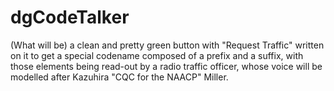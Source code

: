 # dgCodeTalker
(What will be) a clean and pretty green button with "Request Traffic" written on it to get a special codename composed of a prefix and a suffix, with those elements being read-out by a radio traffic officer, whose voice will be modelled after Kazuhira "CQC for the NAACP" Miller.
